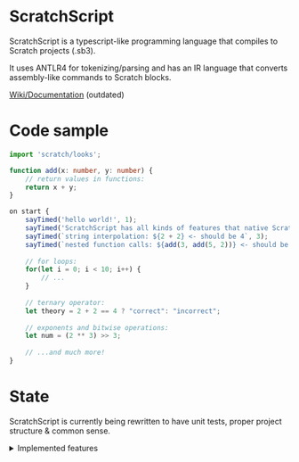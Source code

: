 ﻿# ScratchScript

ScratchScript is a typescript-like programming language that compiles to Scratch projects (.sb3).

It uses ANTLR4 for tokenizing/parsing and has an IR language that converts assembly-like commands to Scratch blocks.

[Wiki/Documentation](https://scratchscript.github.io) (outdated)

# Code sample

```ts
import 'scratch/looks';

function add(x: number, y: number) {
    // return values in functions:
    return x + y;
}

on start {
    sayTimed('hello world!', 1);
    sayTimed('ScratchScript has all kinds of features that native Scratch lacks, like:', 5);
    sayTimed(`string interpolation: ${2 + 2} <- should be 4`, 3);
    sayTimed(`nested function calls: ${add(3, add(5, 2))} <- should be 10`, 3);
    
    // for loops:
    for(let i = 0; i < 10; i++) {
        // ...
    }
    
    // ternary operator:
    let theory = 2 + 2 == 4 ? "correct": "incorrect";
    
    // exponents and bitwise operations:
    let num = (2 ** 3) >> 3;
    
    // ...and much more!
}   
```

# State

ScratchScript is currently being rewritten to have unit tests, proper project structure & common sense.

<details>
  <summary>Implemented features</summary>

  - [ ] Frontend
    - [ ] Enums
      - [x] Declaration
      - [ ] Usage
      - [ ] `enum.value` and `enum.name`
      - [x] Export
    - [ ] Variables
      - [x] Declaration
      - [x] Assignment
      - [x] Function arguments
      - [ ] `const` & exporting `const`s
    - [ ] Lists
      - [ ] Declaration of 1D lists
      - [ ] Access of 1D lists
      - [ ] Declaration of multidimensional lists
      - [ ] Access of multidimensional lists
      - [ ] Passing a list as a function argument
      - [ ] Initializing variables with lists (list expressions)
    - [ ] Expressions
      - [x] Constant expressions
      - [x] Identifier expressions
      - [ ] Interpolated string expressions
      - [x] Binary expressions
          - [x] Binary add expressions (`+`, `-`, `*`, `**`, `%`, `/`)
          - [x] Binary compare expressions (`>`, `>=`, `<`, `<=`, `==`, `!=`)
          - [ ] Binary shift expressions (`>>`, `<<`)
          - [ ] Binary bitwise expressions (`&`, `|`, `^`)
      - [x] Unary expressions (`+`, `-`, `!`)
      - [ ] Function call expressions (`a()`)
      - [ ] Member function call expressions (`a.b()`)
      - [ ] Member property access expressions (`a.b`)
      - [ ] Ternary expressions (`a ? b: c`)
    - [ ] Attributes
      - [ ] `@inline`
      - [ ] `@import` (asset importing)
      - [ ] `@unicode`
    - [ ] Functions
      - [x] Declaration
      - [ ] Call
      - [ ] Export (a.k.a. dependencies handling)
    - [ ] Control flow
      - [ ] While loop
      - [ ] For loop
      - [ ] Foreach loop
      - [ ] Repeat loop
      - [ ] Breaking out of loops
      - [ ] If/else if/else statements
      - [ ] Switch statements
    - [ ] Imports
      - [ ] Handling name collisions
      - [ ] Importing specific items instead of all
      - [ ] Namespaces & namespace aliases (`import * as math from 'std/math'`)
    - [ ] Events
      - [x] `start`
      - [ ] `stop`
      - [ ] Built-in Scratch events
      - [ ] Custom events (broadcasts)
    - [ ] Other
      - [ ] `throw`
      - [ ] `debugger`
    - [ ] `std` library
      - [ ] `std/native` (a.k.a the `scratch` namespace)
        - [x] `scratch/control`
        - [ ] `scratch/data`
        - [ ] `scratch/looks`
        - [ ] `scratch/motion`
        - [ ] `scratch/operators`
        - [ ] `scratch/sensing`
        - [ ] `scratch/sound`
      - [ ] `std/string`
        - [ ] `std/string/unicode`
      - [ ] `std/math`
      
  
  - [ ] Backend
    - Nothing. I haven't started implementing it yet.

</details>